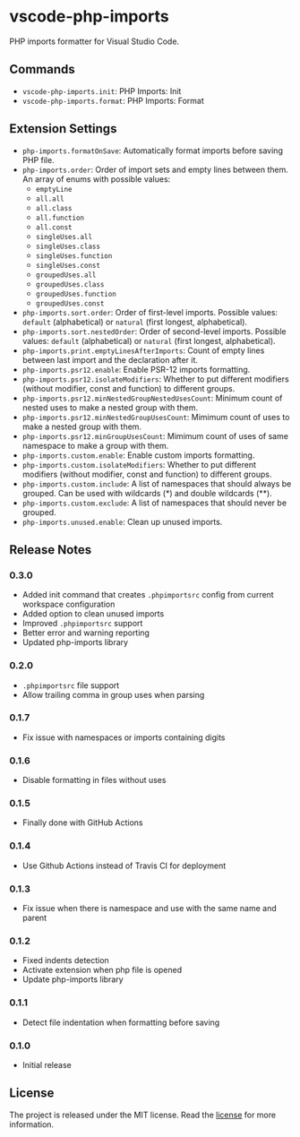 # vscode-php-imports

PHP imports formatter for Visual Studio Code.

## Commands

* `vscode-php-imports.init`: PHP Imports: Init
* `vscode-php-imports.format`: PHP Imports: Format

## Extension Settings

* `php-imports.formatOnSave`: Automatically format imports before saving PHP file.
* `php-imports.order`: Order of import sets and empty lines between them. An array of enums with possible values:
	- `emptyLine`
	- `all.all`
	- `all.class`
	- `all.function`
	- `all.const`
	- `singleUses.all`
	- `singleUses.class`
	- `singleUses.function`
	- `singleUses.const`
	- `groupedUses.all`
	- `groupedUses.class`
	- `groupedUses.function`
	- `groupedUses.const`
* `php-imports.sort.order`: Order of first-level imports. Possible values: `default` (alphabetical) or `natural` (first longest, alphabetical).
* `php-imports.sort.nestedOrder`: Order of second-level imports. Possible values: `default` (alphabetical) or `natural` (first longest, alphabetical).
* `php-imports.print.emptyLinesAfterImports`: Count of empty lines between last import and the declaration after it.
* `php-imports.psr12.enable`: Enable PSR-12 imports formatting.
* `php-imports.psr12.isolateModifiers`: Whether to put different modifiers (without modifier, const and function) to different groups.
* `php-imports.psr12.minNestedGroupNestedUsesCount`: Minimum count of nested uses to make a nested group with them.
* `php-imports.psr12.minNestedGroupUsesCount`: Mimimum count of uses to make a nested group with them.
* `php-imports.psr12.minGroupUsesCount`: Mimimum count of uses of same namespace to make a group with them.
* `php-imports.custom.enable`: Enable custom imports formatting.
* `php-imports.custom.isolateModifiers`: Whether to put different modifiers (without modifier, const and function) to different groups.
* `php-imports.custom.include`: A list of namespaces that should always be grouped. Can be used with wildcards (*) and double wildcards (**).
* `php-imports.custom.exclude`: A list of namespaces that should never be grouped.
* `php-imports.unused.enable`: Clean up unused imports.

## Release Notes

### 0.3.0

* Added init command that creates `.phpimportsrc` config from current workspace configuration
* Added option to clean unused imports
* Improved `.phpimportsrc` support
* Better error and warning reporting
* Updated php-imports library

### 0.2.0

* `.phpimportsrc` file support
* Allow trailing comma in group uses when parsing

### 0.1.7

* Fix issue with namespaces or imports containing digits

### 0.1.6

* Disable formatting in files without uses

### 0.1.5

* Finally done with GitHub Actions

### 0.1.4

* Use Github Actions instead of Travis CI for deployment

### 0.1.3

* Fix issue when there is namespace and use with the same name and parent

### 0.1.2

* Fixed indents detection
* Activate extension when php file is opened
* Update php-imports library

### 0.1.1

* Detect file indentation when formatting before saving

### 0.1.0

* Initial release

## License

The project is released under the MIT license. Read the [license](https://github.com/Tarik02/vscode-php-imports/blob/master/LICENSE) for more information.
